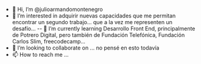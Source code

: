 - 👋 Hi, I’m @julioarmandomontenegro
- 👀 I’m interested in  adquirir nuevas capacidades que me permitan encontrar un segundo trabajo... que a la vez me representen un desafío...
-- 🌱 I’m currently learning  Desarrollo Front End, principalmente de Potrero Digital, pero también de Fundación Telefónica, Fundación Carlos Slim, freecodecamp...
- 💞️ I’m looking to collaborate on ... no pensé en esto todavía
- 📫 How to reach me ...

<!---
julioarmandomontenegro/julioarmandomontenegro is a ✨ special ✨ repository because its `README.md` (this file) appears on your GitHub profile.
You can click the Preview link to take a look at your changes.
--->


